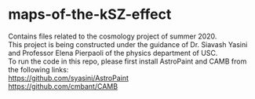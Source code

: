 # maps-of-the-kSZ-effect
Contains files related to the cosmology project of summer 2020.  
This project is being constructed under the guidance of Dr. Siavash Yasini and Professor Elena Pierpaoli of the physics department of USC.  
To run the code in this repo, please first install AstroPaint and CAMB from the following links:  
https://github.com/syasini/AstroPaint  
https://github.com/cmbant/CAMB  
